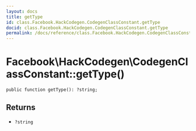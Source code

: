 ```yaml
---
layout: docs
title: getType
id: class.Facebook.HackCodegen.CodegenClassConstant.getType
docid: class.Facebook.HackCodegen.CodegenClassConstant.getType
permalink: /docs/reference/class.Facebook.HackCodegen.CodegenClassConstant.getType/
---
```

# Facebook\\HackCodegen\\CodegenClassConstant::getType()




``` Hack
public function getType(): ?string;
```




## Returns




* ` ?string `